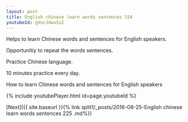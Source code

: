 ```yaml
---
layout: post
title: English chinese learn words sentences 334 
youtubeId: gVocJdwvSsI
---
```

 
 
Helps to learn Chinese words and sentences for English speakers.

Opportunitiy to repeat the words sentences. 

Practice Chinese language. 
 
10 minutes practice every day. 
 
How to learn Chinese words and sentences for English speakers 
 
{% include youtubePlayer.html id=page.youtubeId %}
 
 
[Next]({{ site.baseurl }}{% link  split1/_posts/2016-08-25-English chinese learn words sentences 225 .md%})
 
